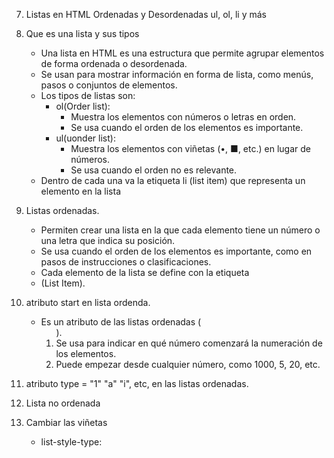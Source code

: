 7. Listas en HTML Ordenadas y Desordenadas ul, ol, li y más




1. Que es una lista y sus tipos
    - Una lista en HTML es una estructura que permite 
    agrupar elementos de forma ordenada o desordenada. 
    - Se usan para mostrar información en forma de lista, 
    como menús, pasos o conjuntos de elementos.
    - Los tipos de listas son:
        - ol(Order list):
            - Muestra los elementos con números o letras en orden.
            - Se usa cuando el orden de los elementos es importante.
        - ul(uonder list):
            - Muestra los elementos con viñetas (•, ■, etc.) en lugar de números.
            - Se usa cuando el orden no es relevante.
    - Dentro de cada una va la etiqueta li (list item)
    que representa un elemento en la lista 




2. Listas ordenadas.
    - Permiten crear una lista en la que cada elemento 
    tiene un número o una letra que indica su posición.
    - Se usa cuando el orden de los elementos es importante, 
    como en pasos de instrucciones o clasificaciones.
    - Cada elemento de la lista se define con la 
    etiqueta <li> (List Item).




3. atributo start en lista ordenda.
    - Es un atributo de las listas ordenadas (<ol>).
    - Se usa para indicar en qué número comenzará 
    la numeración de los elementos.
    - Puede empezar desde cualquier número, como 1000, 
    5, 20, etc.



4. atributo type = "1" "a" "i", etc, en las 
listas ordenadas.  
    

5. Lista no ordenada 


6. Cambiar las viñetas 
    - list-style-type:

